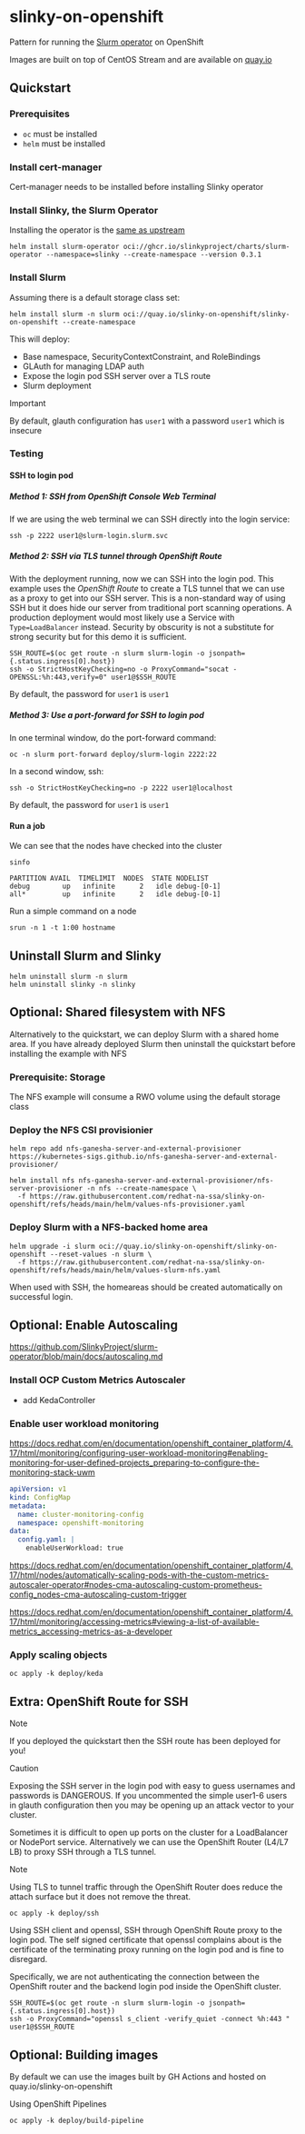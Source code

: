 # slinky-on-openshift
Pattern for running the [Slurm operator](https://github.com/SlinkyProject/slurm-operator) on OpenShift

Images are built on top of CentOS Stream and are available on [quay.io](https://quay.io/organization/slinky-on-openshift)

## Quickstart

### Prerequisites

* `oc` must be installed
* `helm` must be installed

### Install cert-manager

Cert-manager needs to be installed before installing Slinky operator

### Install Slinky, the Slurm Operator

Installing the operator is the [same as upstream](https://github.com/SlinkyProject/slurm-operator/blob/release-0.3/docs/quickstart.md#slurm-operator)

```
helm install slurm-operator oci://ghcr.io/slinkyproject/charts/slurm-operator --namespace=slinky --create-namespace --version 0.3.1
```

### Install Slurm

Assuming there is a default storage class set:

```
helm install slurm -n slurm oci://quay.io/slinky-on-openshift/slinky-on-openshift --create-namespace
```

This will deploy:

* Base namespace, SecurityContextConstraint, and RoleBindings
* GLAuth for managing LDAP auth
* Expose the login pod SSH server over a TLS route
* Slurm deployment

> [!IMPORTANT]
> By default, glauth configuration has `user1` with a password `user1` which is insecure

### Testing

#### SSH to login pod

##### Method 1: SSH from OpenShift Console Web Terminal

If we are using the web terminal we can SSH directly into the login service:

```
ssh -p 2222 user1@slurm-login.slurm.svc
```

##### Method 2: SSH via TLS tunnel through OpenShift Route

With the deployment running, now we can SSH into the login pod. This example uses the *OpenShift Route* to create a TLS tunnel that we can use as a proxy to get into our SSH server. This is a non-standard way of using SSH but it does hide our server from traditional port scanning operations. A production deployment would most likely use a Service with `Type=LoadBalancer` instead. Security by obscurity is not a substitute for strong security but for this demo it is sufficient.

```
SSH_ROUTE=$(oc get route -n slurm slurm-login -o jsonpath={.status.ingress[0].host})
ssh -o StrictHostKeyChecking=no -o ProxyCommand="socat - OPENSSL:%h:443,verify=0" user1@$SSH_ROUTE
```

By default, the password for `user1` is `user1`

##### Method 3: Use a port-forward for SSH to login pod

In one terminal window, do the port-forward command:

```
oc -n slurm port-forward deploy/slurm-login 2222:22
```

In a second window, ssh:

```
ssh -o StrictHostKeyChecking=no -p 2222 user1@localhost
```

By default, the password for `user1` is `user1`

#### Run a job

We can see that the nodes have checked into the cluster

```
sinfo
```
```
PARTITION AVAIL  TIMELIMIT  NODES  STATE NODELIST
debug        up   infinite      2   idle debug-[0-1]
all*         up   infinite      2   idle debug-[0-1]
```

Run a simple command on a node

```
srun -n 1 -t 1:00 hostname
```

## Uninstall Slurm and Slinky

```
helm uninstall slurm -n slurm
helm uninstall slinky -n slinky
```

## Optional: Shared filesystem with NFS

Alternatively to the quickstart, we can deploy Slurm with a shared home area. If you have already deployed Slurm then uninstall the quickstart before installing the example with NFS

### Prerequisite: Storage

The NFS example will consume a RWO volume using the default storage class

### Deploy the NFS CSI provisionier

```
helm repo add nfs-ganesha-server-and-external-provisioner https://kubernetes-sigs.github.io/nfs-ganesha-server-and-external-provisioner/

helm install nfs nfs-ganesha-server-and-external-provisioner/nfs-server-provisioner -n nfs --create-namespace \
  -f https://raw.githubusercontent.com/redhat-na-ssa/slinky-on-openshift/refs/heads/main/helm/values-nfs-provisioner.yaml
```

### Deploy Slurm with a NFS-backed home area

```
helm upgrade -i slurm oci://quay.io/slinky-on-openshift/slinky-on-openshift --reset-values -n slurm \
  -f https://raw.githubusercontent.com/redhat-na-ssa/slinky-on-openshift/refs/heads/main/helm/values-slurm-nfs.yaml
```

When used with SSH, the homeareas should be created automatically on successful login.

## Optional: Enable Autoscaling

https://github.com/SlinkyProject/slurm-operator/blob/main/docs/autoscaling.md

### Install OCP Custom Metrics Autoscaler
- add KedaController

### Enable user workload monitoring

https://docs.redhat.com/en/documentation/openshift_container_platform/4.17/html/monitoring/configuring-user-workload-monitoring#enabling-monitoring-for-user-defined-projects_preparing-to-configure-the-monitoring-stack-uwm

```yaml
apiVersion: v1
kind: ConfigMap
metadata:
  name: cluster-monitoring-config
  namespace: openshift-monitoring
data:
  config.yaml: |
    enableUserWorkload: true
```

https://docs.redhat.com/en/documentation/openshift_container_platform/4.17/html/nodes/automatically-scaling-pods-with-the-custom-metrics-autoscaler-operator#nodes-cma-autoscaling-custom-prometheus-config_nodes-cma-autoscaling-custom-trigger

https://docs.redhat.com/en/documentation/openshift_container_platform/4.17/html/monitoring/accessing-metrics#viewing-a-list-of-available-metrics_accessing-metrics-as-a-developer

### Apply scaling objects

```
oc apply -k deploy/keda
```

## Extra: OpenShift Route for SSH

>[!NOTE]
> If you deployed the quickstart then the SSH route has been deployed for you!

> [!CAUTION]
> Exposing the SSH server in the login pod with easy to guess usernames and passwords is DANGEROUS.
> If you uncommented the simple user1-6 users in glauth configuration then you may be opening up an attack vector to your cluster.

Sometimes it is difficult to open up ports on the cluster for a LoadBalancer or NodePort service. Alternatively we can use the OpenShift Router (L4/L7 LB) to proxy SSH through a TLS tunnel.

> [!NOTE]
> Using TLS to tunnel traffic through the OpenShift Router does reduce the attach surface but it does not remove the threat.

```
oc apply -k deploy/ssh
```

Using SSH client and openssl, SSH through OpenShift Route proxy to the login pod. The self signed certificate that openssl complains about is the certificate of the terminating proxy running on the login pod and is fine to disregard.

Specifically, we are not authenticating the connection between the OpenShift router and the backend login pod inside the OpenShift cluster.

```
SSH_ROUTE=$(oc get route -n slurm slurm-login -o jsonpath={.status.ingress[0].host})
ssh -o ProxyCommand="openssl s_client -verify_quiet -connect %h:443 " user1@$SSH_ROUTE
```

## Optional: Building images

By default we can use the images built by GH Actions and hosted on quay.io/slinky-on-openshift

Using OpenShift Pipelines

```
oc apply -k deploy/build-pipeline
```
